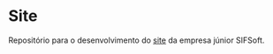 # Site
Repositório para o desenvolvimento do [site](https://sifsoft.com.br/) da empresa júnior SIFSoft.
